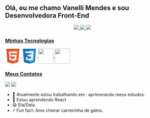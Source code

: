 ## Olá, eu me chamo Vanelli Mendes e sou Desenvolvedora Front-End

<div align="center">
  <a href="https://github.com/VanelliMendes">
  <section>
  <img height="160em" src="https://github-readme-stats.vercel.app/api?username=VanelliMendes&show_icons=true&theme=react&include_all_commits=true&count_private=true"/>
  <img height="160em" src="https://github-readme-stats.vercel.app/api/top-langs/?username=VanelliMendes&layout=compact&langs_count=7&theme=react"/>
  <img height='160em' src='https://github-readme-streak-stats.herokuapp.com?user=VanelliMendes&theme=react&date_format=j%20M%5B%20Y%5D&fire=DD0000&ring=52DD81&dates=52DD81&stroke=ABCFDD' />
  </section>
</div>

### Minhas Tecnologias

<section>
  <img align="center"  height="50" width="50" src="https://raw.githubusercontent.com/devicons/devicon/master/icons/html5/html5-original.svg"/>
  <img align="center"  height="50" width="50" src="https://raw.githubusercontent.com/devicons/devicon/master/icons/css3/css3-original.svg"/>
  
  <img align="center"  height="50" width="50" src="https://user-images.githubusercontent.com/108142878/188039955-d02f0029-b2d6-4101-85d3-25a28baae374.png"/>
  <img align="center"  height="50" width="50" src="https://cdn.jsdelivr.net/gh/devicons/devicon/icons/java/java-original-wordmark.svg"/>

### Meus Contatos

  <a href="mailto:mendes3.vanelli@gmail.com"><img src="https://img.shields.io/badge/Gmail-D14836?style=for-the-badge&logo=gmail&logoColor=white" target="_blank"></a>
  <a href="https://www.linkedin.com/in/mendesvanelli/" target="_blank"><img src="https://img.shields.io/badge/-LinkedIn-%230077B5?style=for-the-badge&logo=linkedin&logoColor=white" target="_blank"></a>

- 🔭 Atualmente estou trabalhando em : aprimorando meus estudos.
- 🌱 Estou aprendendo React
- 😄 Ela/Dela
- ⚡ Fun fact: Amo cheirar carreirinha de gatos.
